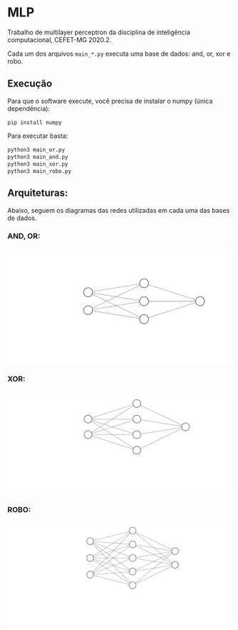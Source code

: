 # MLP

Trabalho de multilayer perceptron da disciplina de inteligência computacional, CEFET-MG 2020.2.

Cada um dos arquivos `main_*.py` executa uma base de dados: and, or, xor e robo. 

## Execução

Para que o software execute, você precisa de instalar o numpy (única dependência):

```
pip install numpy
```

Para executar basta:

```
python3 main_or.py
python3 main_and.py
python3 main_xor.py
python3 main_robo.py
```

## Arquiteturas:

Abaixo, seguem os diagramas das redes utilizadas em cada uma das bases de dados.

### AND, OR:

<p align='center'>
    <img width=600 src='assets/nn_1.svg'>
</p>

### XOR:

<p align='center'>
    <img width=600 src='assets/nn_2.svg'>
</p>

### ROBO:

<p align='center'>
    <img width=600 src='assets/nn_3.svg'>
</p>